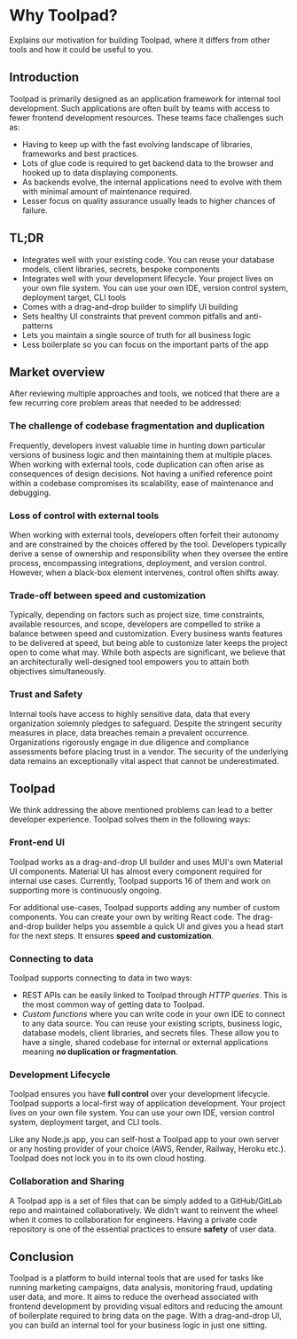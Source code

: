 # Why Toolpad?

<p class="description">Explains our motivation for building Toolpad, where it differs from other tools and how it could be useful to you.</p>

## Introduction

Toolpad is primarily designed as an application framework for internal tool development. Such applications are often built by teams with access to fewer frontend development resources. These teams face challenges such as:

- Having to keep up with the fast evolving landscape of libraries, frameworks and best practices.
- Lots of glue code is required to get backend data to the browser and hooked up to data displaying components.
- As backends evolve, the internal applications need to evolve with them with minimal amount of maintenance required.
- Lesser focus on quality assurance usually leads to higher chances of failure.

## TL;DR

- Integrates well with your existing code. You can reuse your database models, client libraries, secrets, bespoke components
- Integrates well with your development lifecycle. Your project lives on your own file system. You can use your own IDE, version control system, deployment target, CLI tools
- Comes with a drag-and-drop builder to simplify UI building
- Sets healthy UI constraints that prevent common pitfalls and anti-patterns
- Lets you maintain a single source of truth for all business logic
- Less boilerplate so you can focus on the important parts of the app

## Market overview

After reviewing multiple approaches and tools, we noticed that there are a few recurring core problem areas that needed to be addressed:

### The challenge of codebase fragmentation and duplication

Frequently, developers invest valuable time in hunting down particular versions of business logic and then maintaining them at multiple places. When working with external tools, code duplication can often arise as consequences of design decisions. Not having a unified reference point within a codebase compromises its scalability, ease of maintenance and debugging.

### Loss of control with external tools

When working with external tools, developers often forfeit their autonomy and are constrained by the choices offered by the tool. Developers typically derive a sense of ownership and responsibility when they oversee the entire process, encompassing integrations, deployment, and version control. However, when a black-box element intervenes, control often shifts away.

### Trade-off between speed and customization

Typically, depending on factors such as project size, time constraints, available resources, and scope, developers are compelled to strike a balance between speed and customization. Every business wants features to be delivered at speed, but being able to customize later keeps the project open to come what may. While both aspects are significant, we believe that an architecturally well-designed tool empowers you to attain both objectives simultaneously.

### Trust and Safety

Internal tools have access to highly sensitive data, data that every organization solemnly pledges to safeguard. Despite the stringent security measures in place, data breaches remain a prevalent occurrence. Organizations rigorously engage in due diligence and compliance assessments before placing trust in a vendor. The security of the underlying data remains an exceptionally vital aspect that cannot be underestimated.

## Toolpad

We think addressing the above mentioned problems can lead to a better developer experience. Toolpad solves them in the following ways:

### Front-end UI

Toolpad works as a drag-and-drop UI builder and uses MUI's own Material UI components. Material UI has almost every component required for internal use cases. Currently, Toolpad supports 16 of them and work on supporting more is continuously ongoing.

For additional use-cases, Toolpad supports adding any number of custom components. You can create your own by writing React code. The drag-and-drop builder helps you assemble a quick UI and gives you a head start for the next steps. It ensures **speed and customization**.

### Connecting to data

Toolpad supports connecting to data in two ways:

- REST APIs can be easily linked to Toolpad through _HTTP queries_. This is the most common way of getting data to Toolpad.
- _Custom functions_ where you can write code in your own IDE to connect to any data source. You can reuse your existing scripts, business logic, database models, client libraries, and secrets files. These allow you to have a single, shared codebase for internal or external applications meaning **no duplication or fragmentation**.

### Development Lifecycle

Toolpad ensures you have **full control** over your development lifecycle. Toolpad supports a local-first way of application development. Your project lives on your own file system. You can use your own IDE, version control system, deployment target, and CLI tools.

Like any Node.js app, you can self-host a Toolpad app to your own server or any hosting provider of your choice (AWS, Render, Railway, Heroku etc.). Toolpad does not lock you in to its own cloud hosting.

### Collaboration and Sharing

A Toolpad app is a set of files that can be simply added to a GitHub/GitLab repo and maintained collaboratively. We didn't want to reinvent the wheel when it comes to collaboration for engineers. Having a private code repository is one of the essential practices to ensure **safety** of user data.

<!---
### Consistent Design

Maintaining a consistent design language throughout a web application is crucial for a seamless user experience. Toolpad helps you achieve this by providing pre-built components that follow Material Design guidelines.

Toolpad also supports adding a theme to a page which can help with a UI that matches your brand guidelines. The components have individual overrides as well, in case you wish to customize them further.


### Open-Source

MUI Toolpad is an open-source project, which follows an open-core model. It means that the core is going to remain free to use forever. In the future, we may add add paid features to support advanced use cases. However, we will not attempt to monetise the project via artificial constraints on usage, such as limits on the number of connections, components or queries.

The open-source nature of Toolpad also means that it is constantly being updated and improved by the MUI team and the community.
-->

## Conclusion

Toolpad is a platform to build internal tools that are used for tasks like running marketing campaigns, data analysis, monitoring fraud, updating user data, and more. It aims to reduce the overhead associated with frontend development by providing visual editors and reducing the amount of boilerplate required to bring data on the page. With a drag-and-drop UI, you can build an internal tool for your business logic in just one sitting.
